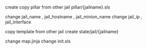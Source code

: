 

create
copy pillar from other jail
pillar/{jailname}.sls

change jail_name , jail_hostname , jail_minion_name
change jail_ip , jail_interface

copy template from other jail
create state/jail/{jailname}

change map.jinja
change init.sls
